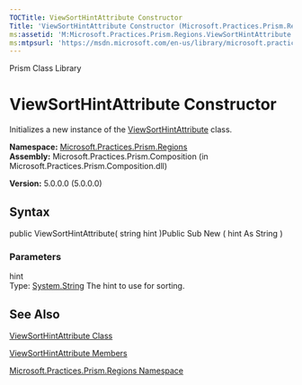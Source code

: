 ```yaml
---
TOCTitle: ViewSortHintAttribute Constructor
Title: 'ViewSortHintAttribute Constructor (Microsoft.Practices.Prism.Regions)'
ms:assetid: 'M:Microsoft.Practices.Prism.Regions.ViewSortHintAttribute.\#ctor(System.String)'
ms:mtpsurl: 'https://msdn.microsoft.com/en-us/library/microsoft.practices.prism.regions.viewsorthintattribute.viewsorthintattribute(v=pandp.50)'
---
```


Prism Class Library

ViewSortHintAttribute Constructor
=================================

Initializes a new instance of the [ViewSortHintAttribute](https://msdn.microsoft.com/library/microsoft.practices.prism.regions.viewsorthintattribute) class.

**Namespace:** [Microsoft.Practices.Prism.Regions](https://msdn.microsoft.com/library/microsoft.practices.prism.regions)
**Assembly:** Microsoft.Practices.Prism.Composition (in Microsoft.Practices.Prism.Composition.dll)

**Version:** 5.0.0.0 (5.0.0.0)

## Syntax


public ViewSortHintAttribute( string hint )Public Sub New ( hint As String )

### Parameters

hint  
Type: [System.String](http://msdn.microsoft.com/en-us/library/s1wwdcbf)
The hint to use for sorting.

See Also
--------


[ViewSortHintAttribute Class](https://msdn.microsoft.com/library/microsoft.practices.prism.regions.viewsorthintattribute)

[ViewSortHintAttribute Members](https://msdn.microsoft.com/allmembers.t:microsoft.practices.prism.regions.viewsorthintattribute)

[Microsoft.Practices.Prism.Regions Namespace](https://msdn.microsoft.com/library/microsoft.practices.prism.regions)
